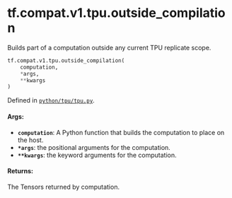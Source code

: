 <div itemscope itemtype="http://developers.google.com/ReferenceObject">
<meta itemprop="name" content="tf.compat.v1.tpu.outside_compilation" />
<meta itemprop="path" content="Stable" />
</div>

# tf.compat.v1.tpu.outside_compilation

Builds part of a computation outside any current TPU replicate scope.

``` python
tf.compat.v1.tpu.outside_compilation(
    computation,
    *args,
    **kwargs
)
```



Defined in [`python/tpu/tpu.py`](/code/stable/tensorflow/python/tpu/tpu.py).

<!-- Placeholder for "Used in" -->


#### Args:


* <b>`computation`</b>: A Python function that builds the computation to
  place on the host.
* <b>`*args`</b>: the positional arguments for the computation.
* <b>`**kwargs`</b>: the keyword arguments for the computation.


#### Returns:

The Tensors returned by computation.

